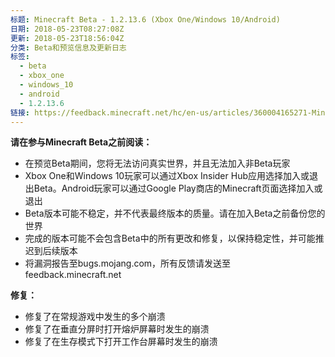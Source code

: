 ```yaml
---
标题: Minecraft Beta - 1.2.13.6 (Xbox One/Windows 10/Android)
日期: 2018-05-23T08:27:08Z
更新: 2018-05-23T18:56:04Z
分类: Beta和预览信息及更新日志
标签:
  - beta
  - xbox_one
  - windows_10
  - android
  - 1.2.13.6
链接: https://feedback.minecraft.net/hc/en-us/articles/360004165271-Minecraft-Beta-1-2-13-6-Xbox-One-Windows-10-Android
---
```


**请在参与Minecraft Beta之前阅读：**

- 在预览Beta期间，您将无法访问真实世界，并且无法加入非Beta玩家
- Xbox One和Windows 10玩家可以通过Xbox Insider Hub应用选择加入或退出Beta。Android玩家可以通过Google Play商店的Minecraft页面选择加入或退出
- Beta版本可能不稳定，并不代表最终版本的质量。请在加入Beta之前备份您的世界
- 完成的版本可能不会包含Beta中的所有更改和修复，以保持稳定性，并可能推迟到后续版本
- 将漏洞报告至bugs.mojang.com，所有反馈请发送至feedback.minecraft.net

**修复：**

- 修复了在常规游戏中发生的多个崩溃
- 修复了在垂直分屏时打开熔炉屏幕时发生的崩溃
- 修复了在生存模式下打开工作台屏幕时发生的崩溃